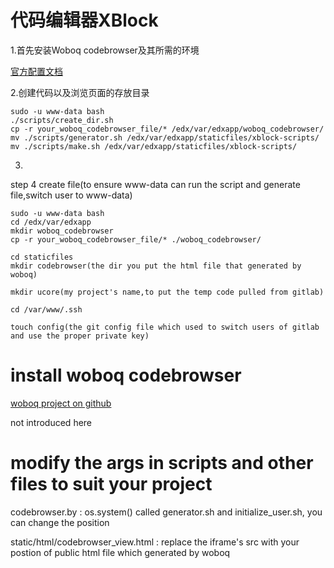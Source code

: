 代码编辑器XBlock
======

1.首先安装Woboq codebrowser及其所需的环境

[官方配置文档](https://github.com/woboq/woboq_codebrowser/)

2.创建代码以及浏览页面的存放目录

    sudo -u www-data bash
    ./scripts/create_dir.sh
    cp -r your_woboq_codebrowser_file/* /edx/var/edxapp/woboq_codebrowser/
    mv ./scripts/generator.sh /edx/var/edxapp/staticfiles/xblock-scripts/
    mv ./scripts/make.sh /edx/var/edxapp/staticfiles/xblock-scripts/

3.
    
step 4
create file(to ensure www-data can run the script and generate file,switch user to www-data)

    sudo -u www-data bash
    cd /edx/var/edxapp
    mkdir woboq_codebrowser
    cp -r your_woboq_codebrowser_file/* ./woboq_codebrowser/
    
    cd staticfiles
    mkdir codebrowser(the dir you put the html file that generated by woboq)
    
    mkdir ucore(my project's name,to put the temp code pulled from gitlab)
    
    cd /var/www/.ssh
    
    touch config(the git config file which used to switch users of gitlab and use the proper private key)

install woboq codebrowser 
======

[woboq project on github](https://github.com/woboq/woboq_codebrowser/)

not introduced here


modify the args in scripts and other files to suit your project
======

codebrowser.by : os.system() called generator.sh and initialize_user.sh, you can change the position

static/html/codebrowser_view.html : replace the iframe's src with your postion of public html file which generated by woboq
    

    
    
    



